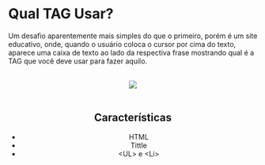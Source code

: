 # Qual TAG Usar?

<p> Um desafio aparentemente mais simples do que o primeiro, porém é um site educativo, onde, quando o usuário coloca o cursor por cima do texto, aparece uma
caixa de texto ao lado da respectiva frase mostrando qual é a TAG que você deve usar para fazer aquilo. </p>
<br>
<div align="center"> 
<img src="https://github.com/franssa01/Cursos/blob/main/Curso%20em%20V%C3%ADdeo/HTML5%20e%20CSS3/Challenges/Challenges/ch002%20Tags/Tags.gif" />
<div>
  
<br>
  
 ## Características
 
 + HTML
 + Tittle
 + &lt;UL&gt; e &lt;Li&gt;
 
